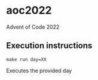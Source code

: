 # aoc2022
Advent of Code 2022

## Execution instructions

`make run day=XX`

Executes the provided day
